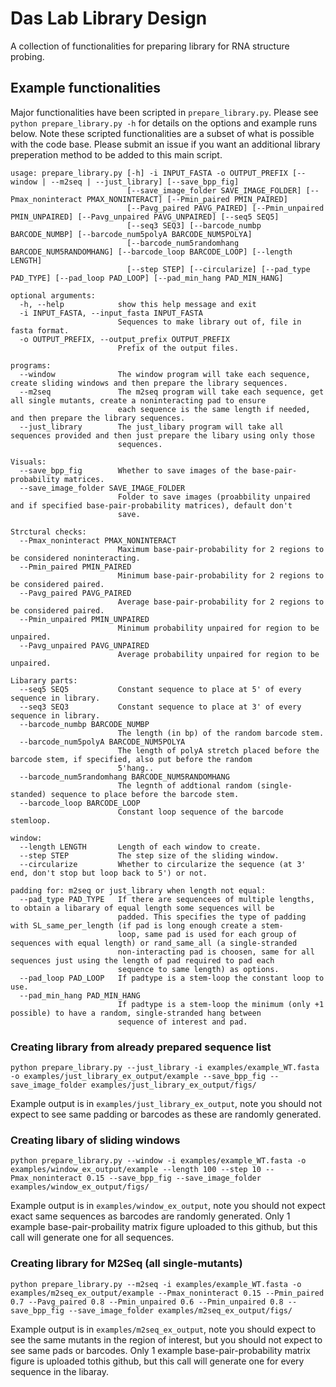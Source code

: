 # Das Lab Library Design

A collection of functionalities for preparing library for RNA structure probing.

## Example functionalities

Major functionalities have been scripted in `prepare_library.py`. Please see `python prepare_library.py -h` for details on the options and example runs below. Note these scripted functionalities are a subset of what is possible with the code base. Please submit an issue if you want an additional library preperation method to be added to this main script.

```
usage: prepare_library.py [-h] -i INPUT_FASTA -o OUTPUT_PREFIX [--window | --m2seq | --just_library] [--save_bpp_fig]
                          [--save_image_folder SAVE_IMAGE_FOLDER] [--Pmax_noninteract PMAX_NONINTERACT] [--Pmin_paired PMIN_PAIRED]
                          [--Pavg_paired PAVG_PAIRED] [--Pmin_unpaired PMIN_UNPAIRED] [--Pavg_unpaired PAVG_UNPAIRED] [--seq5 SEQ5]
                          [--seq3 SEQ3] [--barcode_numbp BARCODE_NUMBP] [--barcode_num5polyA BARCODE_NUM5POLYA]
                          [--barcode_num5randomhang BARCODE_NUM5RANDOMHANG] [--barcode_loop BARCODE_LOOP] [--length LENGTH]
                          [--step STEP] [--circularize] [--pad_type PAD_TYPE] [--pad_loop PAD_LOOP] [--pad_min_hang PAD_MIN_HANG]

optional arguments:
  -h, --help            show this help message and exit
  -i INPUT_FASTA, --input_fasta INPUT_FASTA
                        Sequences to make library out of, file in fasta format.
  -o OUTPUT_PREFIX, --output_prefix OUTPUT_PREFIX
                        Prefix of the output files.

programs:
  --window              The window program will take each sequence, create sliding windows and then prepare the library sequences.
  --m2seq               The m2seq program will take each sequence, get all single mutants, create a noninteracting pad to ensure
                        each sequence is the same length if needed, and then prepare the library sequences.
  --just_library        The just_libary program will take all sequences provided and then just prepare the libary using only those
                        sequences.

Visuals:
  --save_bpp_fig        Whether to save images of the base-pair-probability matrices.
  --save_image_folder SAVE_IMAGE_FOLDER
                        Folder to save images (proabbility unpaired and if specified base-pair-probability matrices), default don't
                        save.

Strctural checks:
  --Pmax_noninteract PMAX_NONINTERACT
                        Maximum base-pair-probability for 2 regions to be considered noninteracting.
  --Pmin_paired PMIN_PAIRED
                        Minimum base-pair-probability for 2 regions to be considered paired.
  --Pavg_paired PAVG_PAIRED
                        Average base-pair-probability for 2 regions to be considered paired.
  --Pmin_unpaired PMIN_UNPAIRED
                        Minimum probability unpaired for region to be unpaired.
  --Pavg_unpaired PAVG_UNPAIRED
                        Average probability unpaired for region to be unpaired.

Libarary parts:
  --seq5 SEQ5           Constant sequence to place at 5' of every sequence in library.
  --seq3 SEQ3           Constant sequence to place at 3' of every sequence in library.
  --barcode_numbp BARCODE_NUMBP
                        The length (in bp) of the random barcode stem.
  --barcode_num5polyA BARCODE_NUM5POLYA
                        The length of polyA stretch placed before the barcode stem, if specified, also put before the random
                        5'hang..
  --barcode_num5randomhang BARCODE_NUM5RANDOMHANG
                        The legnth of addtional random (single-standed) sequence to place before the barcode stem.
  --barcode_loop BARCODE_LOOP
                        Constant loop sequence of the barcode stemloop.

window:
  --length LENGTH       Length of each window to create.
  --step STEP           The step size of the sliding window.
  --circularize         Whether to circularize the sequence (at 3' end, don't stop but loop back to 5') or not.

padding for: m2seq or just_library when length not equal:
  --pad_type PAD_TYPE   If there are sequencees of multiple lengths, to obtain a libarary of equal length some sequences will be
                        padded. This specifies the type of padding with SL_same_per_length (if pad is long enough create a stem-
                        loop, same pad is used for each group of sequences with equal length) or rand_same_all (a single-stranded
                        non-interacting pad is choosen, same for all sequences just using the length of pad required to pad each
                        sequence to same length) as options.
  --pad_loop PAD_LOOP   If padtype is a stem-loop the constant loop to use.
  --pad_min_hang PAD_MIN_HANG
                        If padtype is a stem-loop the minimum (only +1 possible) to have a random, single-stranded hang between
                        sequence of interest and pad.
```

### Creating library from already prepared sequence list

```
python prepare_library.py --just_library -i examples/example_WT.fasta -o examples/just_library_ex_output/example --save_bpp_fig --save_image_folder examples/just_library_ex_output/figs/
```

Example output is in `examples/just_library_ex_output`, note you should not expect to see same padding or barcodes as these are randomly generated. 

### Creating libary of sliding windows

```
python prepare_library.py --window -i examples/example_WT.fasta -o examples/window_ex_output/example --length 100 --step 10 --Pmax_noninteract 0.15 --save_bpp_fig --save_image_folder examples/window_ex_output/figs/
```

Example output is in `examples/window_ex_output`, note you should not expect exact same sequences as barcodes are randomly generated. Only 1 example base-pair-probaility matrix figure uploaded to this github, but this call will generate one for all sequences.

### Creating library for M2Seq (all single-mutants)

```
python prepare_library.py --m2seq -i examples/example_WT.fasta -o examples/m2seq_ex_output/example --Pmax_noninteract 0.15 --Pmin_paired 0.7 --Pavg_paired 0.8 --Pmin_unpaired 0.6 --Pmin_unpaired 0.8 --save_bpp_fig --save_image_folder examples/m2seq_ex_output/figs/
```

Example output is in `examples/m2seq_ex_output`, note you should expect to see the same mutants in the region of interest, but you should not expect to see same pads or barcodes. Only 1 example base-pair-probability matrix figure is uploaded tothis github, but this call will generate one for every sequence in the libaray.

